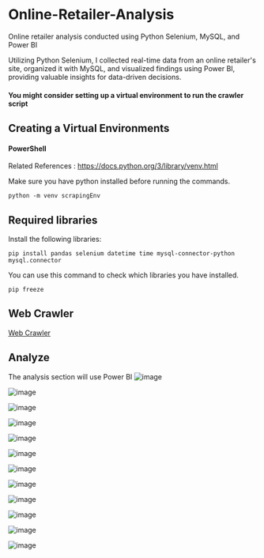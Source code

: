 # Online-Retailer-Analysis
Online retailer analysis conducted using Python Selenium, MySQL, and Power BI

Utilizing Python Selenium, I collected real-time data from an online retailer's site, organized it with MySQL, and visualized findings using Power BI, providing valuable insights for data-driven decisions.

#### You might consider setting up a virtual environment to run the crawler script

## Creating a Virtual Environments

#### PowerShell
Related References : https://docs.python.org/3/library/venv.html

Make sure you have python installed before running the commands. 

```
python -m venv scrapingEnv
```

## Required libraries

Install the following libraries:
```
pip install pandas selenium datetime time mysql-connector-python mysql.connector
```

You can use this command to check which libraries you have installed.

```
pip freeze
```
## Web Crawler
[Web Crawler](https://github.com/ffu1332/Online-Shop-Demo/archive/refs/heads/main.zip)

## Analyze
The analysis section will use Power BI
![image](https://github.com/ffu1332/Online-Retailer-Analysis/assets/116335226/df1667bd-179c-47f6-bdef-96e9b748d917)

![image](https://github.com/ffu1332/Online-Retailer-Analysis/assets/116335226/662c5103-293c-42bf-baf0-efc21a9d5e03)

![image](https://github.com/ffu1332/Online-Retailer-Analysis/assets/116335226/26a5410a-2712-456b-b189-8ed1111b0856)

![image](https://github.com/ffu1332/Online-Retailer-Analysis/assets/116335226/310b187e-e044-481b-97d9-20bb6909af4b)

![image](https://github.com/ffu1332/Online-Retailer-Analysis/assets/116335226/2f7e6d63-155c-4ac8-9cb8-5a3d95f9e9d1)

![image](https://github.com/ffu1332/Online-Retailer-Analysis/assets/116335226/a2d840b0-f42c-4f68-a305-422ed82db2ea)

![image](https://github.com/ffu1332/Online-Retailer-Analysis/assets/116335226/81eec463-c4fc-4a69-acd1-102a56e19402)

![image](https://github.com/ffu1332/Online-Retailer-Analysis/assets/116335226/57cbae8a-f5d3-421b-b147-8f08be0fda06)

![image](https://github.com/ffu1332/Online-Retailer-Analysis/assets/116335226/3c68e9ef-7c84-4a2e-9656-1a57495f4245)

![image](https://github.com/ffu1332/Online-Retailer-Analysis/assets/116335226/0f9a8aba-1045-4a50-90e8-b1e86d054363)

![image](https://github.com/ffu1332/Online-Retailer-Analysis/assets/116335226/bb69fdf4-c894-46c2-84dc-0c66d8b456dd)

![image](https://github.com/ffu1332/Online-Retailer-Analysis/assets/116335226/9d0ce45a-ee8f-4451-af73-9779fc3fd072)

